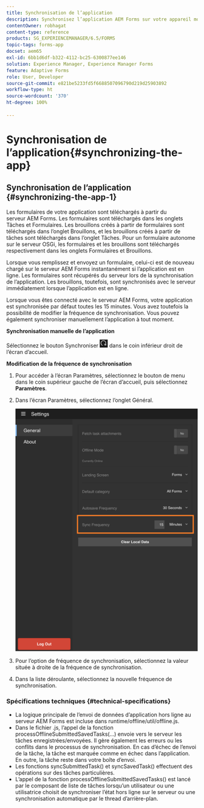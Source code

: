 ```yaml
---
title: Synchronisation de l’application
description: Synchronisez l’application AEM Forms sur votre appareil mobile avec le serveur AEM Forms.
contentOwner: robhagat
content-type: reference
products: SG_EXPERIENCEMANAGER/6.5/FORMS
topic-tags: forms-app
docset: aem65
exl-id: 6bb1d6df-b322-4112-bc25-6300877ee146
solution: Experience Manager, Experience Manager Forms
feature: Adaptive Forms
role: User, Developer
source-git-commit: e821be5233fd5f6688507096790d219d25903892
workflow-type: ht
source-wordcount: '370'
ht-degree: 100%

---
```


# Synchronisation de l’application{#synchronizing-the-app}

## Synchronisation de l’application {#synchronizing-the-app-1}

Les formulaires de votre application sont téléchargés à partir du serveur AEM Forms. Les formulaires sont téléchargés dans les onglets Tâches et Formulaires. Les brouillons créés à partir de formulaires sont téléchargés dans l’onglet Brouillons, et les brouillons créés à partir de tâches sont téléchargés dans l’onglet Tâches. Pour un formulaire autonome sur le serveur OSGi, les formulaires et les brouillons sont téléchargés respectivement dans les onglets Formulaires et Brouillons.

Lorsque vous remplissez et envoyez un formulaire, celui-ci est de nouveau chargé sur le serveur AEM Forms instantanément si l’application est en ligne. Les formulaires sont récupérés du serveur lors de la synchronisation de l’application. Les brouillons, toutefois, sont synchronisés avec le serveur immédiatement lorsque l’application est en ligne.

Lorsque vous êtes connecté avec le serveur AEM Forms, votre application est synchronisée par défaut toutes les 15 minutes. Vous avez toutefois la possibilité de modifier la fréquence de synchronisation. Vous pouvez également synchroniser manuellement l’application à tout moment.

**Synchronisation manuelle de l’application**

Sélectionnez le bouton Synchroniser ![sync-app](assets/sync-app.png) dans le coin inférieur droit de l’écran d’accueil.

**Modification de la fréquence de synchronisation**

1. Pour accéder à l’écran Paramètres, sélectionnez le bouton de menu dans le coin supérieur gauche de l’écran d’accueil, puis sélectionnez **Paramètres**.
1. Dans l’écran Paramètres, sélectionnez l’onglet Général.

   ![Paramètre de fréquence de synchronisation dans la fenêtre Paramètres généraux](assets/gen-settings-2.png)

1. Pour l’option de fréquence de synchronisation, sélectionnez la valeur située à droite de la fréquence de synchronisation.
1. Dans la liste déroulante, sélectionnez la nouvelle fréquence de synchronisation.

### Spécifications techniques {#technical-specifications}

* La logique principale de l’envoi de données d’application hors ligne au serveur AEM Forms est incluse dans runtime/offline/util/offline.js.
* Dans le fichier .js, l’appel de la fonction processOfflineSubmittedSavedTasks(...) envoie vers le serveur les tâches enregistrées/envoyées. Il gère également les erreurs ou les conflits dans le processus de synchronisation. En cas d’échec de l’envoi de la tâche, la tâche est marquée comme en échec dans l’application. En outre, la tâche reste dans votre boîte d’envoi.
* Les fonctions syncSubmittedTask() et syncSavedTask() effectuent des opérations sur des tâches particulières.
* L’appel de la fonction processOfflineSubmittedSavedTasks() est lancé par le composant de liste de tâches lorsqu’un utilisateur ou une utilisatrice choisit de synchroniser l’état hors ligne sur le serveur ou une synchronisation automatique par le thread d’arrière-plan.
